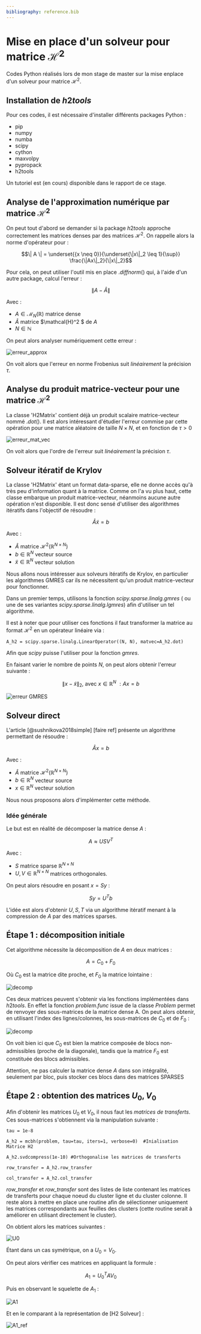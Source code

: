 ```yaml
---
bibliography: reference.bib
---
```


# Mise en place d'un solveur pour matrice $\mathcal{H} ^ 2$

Codes Python réalisés lors de mon stage de master sur la mise enplace d'un solveur pour matrice $\mathcal{H}^2$.

## Installation de $h2tools$

Pour ces codes, il est nécessaire d'installer différents packages Python :

* pip 
* numpy
* numba
* scipy
* cython
* maxvolpy
* pypropack
* h2tools

Un tutoriel est (en cours) disponible dans le rapport de ce stage.



## Analyse de l'approximation numérique par matrice $\mathcal{H} ^ 2$

On peut tout d'abord se demander si la package $h2tools$ approche correctement les matrices denses par des matrices $\mathcal{H} ^ 2$. On rappelle alors la norme d'opérateur pour : 

$$\| A \| = \underset{{x \neq 0}}{\underset{\|x\|_2 \leq 1}{\sup}} \frac{\|Ax\|_2}{\|x\|_2}$$



Pour cela, on peut utiliser l'outil mis en place $.diffnorm()$ qui, à l'aide d'un autre package, calcul l'erreur :

$$ \| A - \hat{A} \|$$

Avec :
* $A\in\mathcal{M}_N(\mathbb{R})$ matrice dense
* $\hat{A}$ matrice $\mathcal{H}^2 $ de $A$
* $N \in \mathbb{N}$ 

On peut alors analyser numériquement cette erreur :

![erreur_approx](./Images/Err_approx.png)

On voit alors que l'erreur en norme Frobenius suit *linéairement* la précision $\tau$.

## Analyse du produit matrice-vecteur pour une matrice $\mathcal{H} ^ 2$

La classe 'H2Matrix' contient déjà un produit scalaire matrice-vecteur nommé $.dot()$. Il est alors intéressant d'étudier l'erreur commise par cette opération pour une matrice aléatoire de taille $N \times N$, et en fonction de $\tau > 0$


![erreur_mat_vec](./Images/Err_Prod_Mat_Vec_log_N.png)

On voit alors que l'ordre de l'erreur suit *linéairement* la précision $\tau$. 

## Solveur itératif de Krylov

La classe 'H2Matrix' étant un format data-sparse, elle ne donne accès qu'à très peu d'information quant à la matrice. Comme on l'a vu plus haut, cette classe embarque un produit matrice-vecteur, néanmoins aucune autre opération n'est disponible. Il est donc sensé d'utiliser des algorithmes itératifs dans l'objectif de résoudre :

$$ \hat{A}\tilde{x} = b $$

Avec :
* $\hat{A}$ matrice $\mathcal{H} ^ 2 (\mathbb{R} ^ {N \times N})$
* $b\in\mathbb{R} ^ {N }$ vecteur source 
* $\tilde{x}\in\mathbb{R} ^ {N }$ vecteur solution

Nous allons nous intéresser aux solveurs itératifs de Krylov, en particulier les algorithmes GMRES car ils ne nécessitent qu'un produit matrice-vecteur pour fonctionner.

Dans un premier temps, utilisons la fonction *scipy.sparse.linalg.gmres* ( ou une de ses variantes *scipy.sparse.linalg.lgmres*) afin d'utiliser un tel algorithme.

Il est à noter que pour utiliser ces fonctions il faut transformer la matrice au format $\mathcal{H} ^ 2$ en un opérateur linéaire via :

```
A_h2 = scipy.sparse.linalg.LinearOperator((N, N), matvec=A_h2.dot)
```

Afin que *scipy* puisse l'utiliser pour la fonction $gmres$.

En faisant varier le nombre de points $N$, on peut alors obtenir l'erreur suivante :

$$\| x - \tilde{x} \|_2,~\mathrm{avec}~x\in\mathbb{R} ^ N~ : Ax=b$$

![erreur GMRES](./Images/Err_GMRES_H2.png)


## Solveur direct

L'article [@sushnikova2018simple] [faire ref] présente un algorithme permettant de résoudre :

$$ \hat{A} x = b $$

Avec :
* $\hat{A}$ matrice $\mathcal{H} ^ 2 (\mathbb{R} ^ {N \times N})$
* $b\in\mathbb{R} ^ {N }$ vecteur source 
* $x\in\mathbb{R} ^ {N }$ vecteur solution

Nous nous proposons alors d'implémenter cette méthode.

### Idée générale

Le but est en réalité de décomposer la matrice dense $A$ :


$$ A \approx U S V ^ T$$

Avec :
* $S$ matrice sparse $\mathbb{R} ^ {N \times N}$
* $U, V\in\mathbb{R} ^ {N \times N}$ matrices orthogonales.

On peut alors résoudre en posant $x=Sy$ :

$$Sy = U ^ T b$$

L'idée est alors d'obtenir $U, S, T$ via un algorithme itératif menant à la compression de $A$ par des matrices sparses.


## Étape 1 : décomposition initiale

Cet algorithme nécessite la décomposition de $A$ en deux matrices :

$$A = C_0 + F_0$$

Où $C_0$ est la matrice dite proche, et $F_0$ la matrice lointaine :


![decomp](./Images/C0_F0.png)


Ces deux matrices peuvent s'obtenir via les fonctions implémentées dans $h2tools$. En effet la fonction *problem.func* issue de la classe *Problem* permet de renvoyer des sous-matrices de la matrice dense A. On peut alors obtenir, en utilisant l'index des lignes/colonnes, les sous-matrices de $C_0$ et de $F_0$ : 

![decomp](./Images/decomp.png)

On voit bien ici que $C_0$ est bien la matrice composée de blocs non-admissibles (proche de la diagonale), tandis que la matrice $F_0$ est constituée des blocs admissibles.

Attention, ne pas calculer la matrice dense $A$ dans son intégralité, seulement par bloc, puis stocker ces blocs dans des matrices SPARSES

## Étape 2 : obtention des matrices $U_0, V_0$

Afin d'obtenir les matrices $U_0$ et $V_0$, il nous faut les *matrices de  transferts*. Ces sous-matrices s'obtiennent via la manipulation suivante :

```
tau = 1e-8

A_h2 = mcbh(problem, tau=tau, iters=1, verbose=0)  #Inialisation Matrice H2

A_h2.svdcompress(1e-10) #Orthogonalise les matrices de transferts

row_transfer = A_h2.row_transfer

col_transfer = A_h2.col_transfer
```

*row_transfer* et *row_transfer* sont des listes de liste contenant les matrices de transferts pour chaque noeud du cluster ligne et du cluster colonne. Il reste alors à mettre en place une routine afin de sélectionner uniquement les matrices correspondants aux feuilles des clusters (cette routine serait à améliorer en utilisant directement le cluster).

On obtient alors les matrices suivantes :

![U0](./Images/U0_imshow.png)

Étant dans un cas symétrique, on a $U_0 = V_0$.

On peut alors vérifier ces matrices en appliquant la formule :

$$A_1 = U_0 ^T A V_0$$

Puis en observant le squelette de $A_1$ :

![A1](./Images/A1_imshow.png)

Et en le comparant à la représentation de [H2 Solveur] :

![A1_ref](./Images/A1_ref.png)
